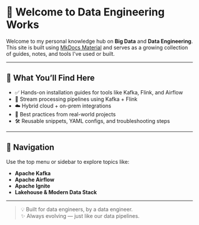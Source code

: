# 👋 Welcome to Data Engineering Works

Welcome to my personal knowledge hub on **Big Data** and **Data Engineering**. This site is built using [MkDocs Material](https://squidfunk.github.io/mkdocs-material/) and serves as a growing collection of guides, notes, and tools I've used or built.

---

## 📘 What You’ll Find Here

- ✅ Hands-on installation guides for tools like Kafka, Flink, and Airflow  
- 🔄 Stream processing pipelines using Kafka + Flink  
- ☁️ Hybrid cloud + on-prem integrations  
- 🧠 Best practices from real-world projects  
- 🛠️ Reusable snippets, YAML configs, and troubleshooting steps

---

## 🔗 Navigation

Use the top menu or sidebar to explore topics like:

- **Apache Kafka**
- **Apache Airflow**
- **Apache Ignite**
- **Lakehouse & Modern Data Stack**

---

> 💡 Built for data engineers, by a data engineer.  
> ✨ Always evolving — just like our data pipelines.
